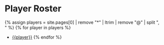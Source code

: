 # Player Roster
 
 {% assign players = site.pages[0] | remove "*" | ltrim | remove "@" | split ", " %}
 {% for player in players %}
  - [{{player}}](https://github.com/{{player}})
 	{% endfor %}
